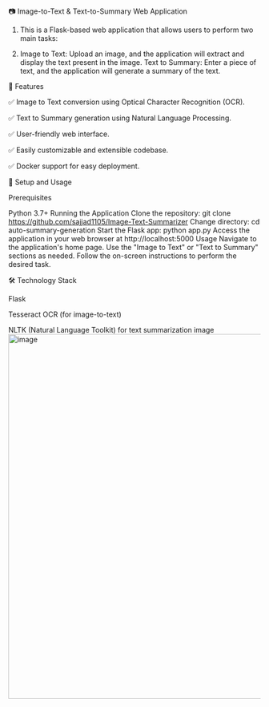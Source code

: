 📷 Image-to-Text & Text-to-Summary Web Application
1. This is a Flask-based web application that allows users to perform two main tasks:

2. Image to Text: Upload an image, and the application will extract and display the text present in the image.
Text to Summary: Enter a piece of text, and the application will generate a summary of the text.

🚀 Features

✅ Image to Text conversion using Optical Character Recognition (OCR).

✅ Text to Summary generation using Natural Language Processing.

✅ User-friendly web interface.

✅ Easily customizable and extensible codebase.

✅ Docker support for easy deployment.


📝 Setup and Usage

Prerequisites

Python 3.7+
Running the Application
Clone the repository: git clone https://github.com/sajjad1105/Image-Text-Summarizer
Change directory: cd auto-summary-generation
Start the Flask app: python app.py
Access the application in your web browser at http://localhost:5000
Usage
Navigate to the application's home page.
Use the "Image to Text" or "Text to Summary" sections as needed.
Follow the on-screen instructions to perform the desired task.

🛠️ Technology Stack

Flask

Tesseract OCR (for image-to-text)

NLTK (Natural Language Toolkit) for text summarization
image
<img width="1366" height="728" alt="image" src="https://github.com/user-attachments/assets/4ee579ed-aafc-4de9-b0c1-0e026eadf14c" />
